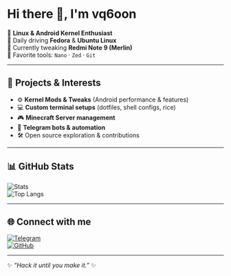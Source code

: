 # Hi there 👋, I'm vq6oon  

🚀 **Linux & Android Kernel Enthusiast**  
🐧 Daily driving **Fedora** & **Ubuntu Linux**  
📱 Currently tweaking **Redmi Note 9 (Merlin)**  
🔧 Favorite tools: `Nano` · `Zed` · `Git`  

---

## 🔨 Projects & Interests
- ⚙️ **Kernel Mods & Tweaks** (Android performance & features)  
- 💻 **Custom terminal setups** (dotfiles, shell configs, rice)  
- 🎮 **Minecraft Server management**  
- 🤖 **Telegram bots & automation**  
- 🛠️ Open source exploration & contributions  

---

## 📊 GitHub Stats
![Stats](https://github-readme-stats.vercel.app/api?username=vq6oon&show_icons=true&theme=tokyonight)  
![Top Langs](https://github-readme-stats.vercel.app/api/top-langs/?username=vq6oon&layout=compact&theme=tokyonight)

---

## 🌐 Connect with me
[![Telegram](https://img.shields.io/badge/Telegram-2CA5E0?style=for-the-badge&logo=telegram&logoColor=white)](https://t.me/vq6oon)  
[![GitHub](https://img.shields.io/badge/GitHub-000000?style=for-the-badge&logo=github&logoColor=white)](https://github.com/vq6oon)  

---

✨ *“Hack it until you make it.”* ✨
